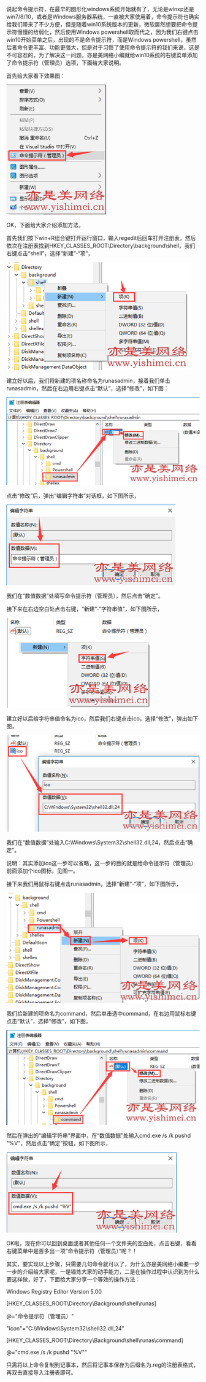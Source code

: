 说起命令提示符，在最早的图形化windows系统开始就有了，无论是winxp还是win7/8/10，或者是Windows服务器系统，一直被大家使用着，命令提示符也确实给我们带来了不少方便，但是随着win10系统版本的更新，微软居然想要把命令提示符慢慢的给弱化，然后使用Windows powershell取而代之，因为我们右键点击win10开始菜单之后，出现的不是命令提示符，而是Windows powershell，虽然后者命令更丰富、功能更强大，但是对于习惯了使用命令提示符的我们来说，这是不可容忍的，为了解决这一问题，亦是美网络小编就给win10系统的右键菜单添加了命令提示符（管理员）选项，下面给大家说明。

首先给大家看下效果图：

![](1.png)

OK，下面给大家介绍添加方法，

首先我们按下win+R组合键打开运行窗口，输入regedit后回车打开注册表，然后依次在注册表找到HKEY_CLASSES_ROOT\Directory\background\shell，我们右键点击“shell”，选择“新建”-“项”，

![](2.png)

建立好以后，我们将新建的项名称命名为runasadmin，接着我们单击runasadmin，然后在右边用右键点击“默认”，选择“修改”，如下图：

![](3.png)

点击“修改”后，弹出“编辑字符串”对话框，如下图所示，

![](4.png)

我们在“数值数据”处填写命令提示符（管理员），然后点击“确定”。

接下来在右边空白处点击右键，“新建”-“字符串值”，如下图所示，

![](5.png)

建立好以后给字符串值命名为ico，然后我们右键点击ico，选择“修改”，弹出如下图，

![](6.png)


我们在“数值数据”处输入C:\Windows\System32\shell32.dll,24，然后点击“确定”。

说明：其实添加ico这一步可以省略，这一步的目的就是给命令提示符（管理员）前面添加个ico图标，见图一。

接下来我们用鼠标右键点击runasadmin，选择“新建”-“项”，如下图所示，

![](7.png)

我们给新建的项命名为command，然后单击选中command，在右边用鼠标右键点击“默认”，选择“修改”，如下图，

![](8.png)

然后在弹出的“编辑字符串”界面中，在“数值数据”处输入cmd.exe /s /k pushd "%V"，然后点击“确定”按钮，如下图所示，

![](9.png)

OK啦，现在你可以回到桌面或者其他任何一个文件夹的空白处，点击右键，看看右键菜单中是否多出一项“命令提示符（管理员）”呢？！

其实，要实现以上步骤，只需要几句命令就可以了，为什么亦是美网络小编要一步一步的介绍给大家呢，一是锻炼大家的动手能力，二是在操作过程中认识到为什么要这样做，好了，下面给大家分享一个等效的操作方法：

Windows Registry Editor Version 5.00

[HKEY_CLASSES_ROOT\Directory\Background\shell\runas]

@="命令提示符（管理员）"  

"icon"="C:\\Windows\\System32\\shell32.dll,24"     

[HKEY_CLASSES_ROOT\Directory\Background\shell\runas\command]

@="cmd.exe /s /k pushd \"%V\""  

只需将以上命令复制到记事本，然后将记事本保存为后缀名为.reg的注册表格式，再双击直接导入注册表即可。

























